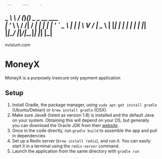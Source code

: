      __     ___     _                 
  _ _\ \   / (_)___(_)_   _ _ __ ___  
 | '_ \ \ / /| / __| | | | | '_ ` _ \ 
 | | | \ V / | \__ \ | |_| | | | | | |
 |_| |_|\_/  |_|___/_|\__,_|_| |_| |_|
---------------------------------------
nvisium.com
                                      
MoneyX
=========

MoneyX is a purposely insecure only payment application

Setup
----
1. Install Gradle, the package manager, using ```sudo apt-get install gradle``` (Ubuntu/Debian) or ```brew install gradle``` (OSX).
2. Make sure Java8 (listed as version 1.8) is installed and the default Java on your system. Obtaining this will depend on your OS, but generally you can download the Oracle JDK from their [website](http://www.oracle.com/technetwork/java/javase/downloads/jdk8-downloads-2133151.html).
3. Once in the code directly, run ```gradle build``` to assemble the app and pull in dependencies
5. Set up a Redis server (```brew install redis```), and run it. You can easily start it in a terminal using the ```redis-server``` command.
7. Launch the application from the same directory with ```gradle run```
